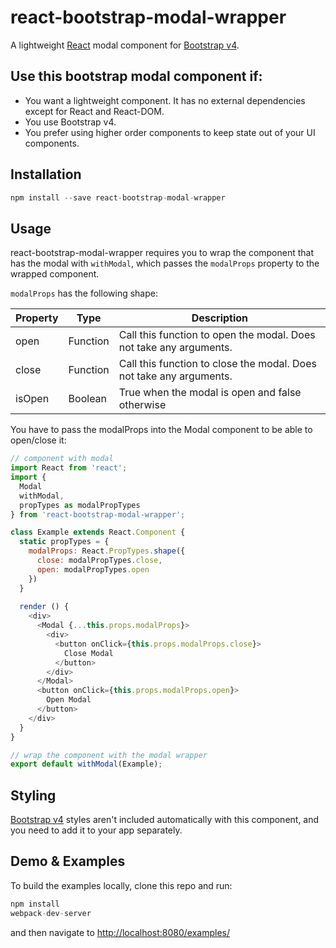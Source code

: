 react-bootstrap-modal-wrapper
=============================
A lightweight [React](http://facebook.github.io/react/index.html) modal component for [Bootstrap v4](http://v4-alpha.getbootstrap.com/).

## Use this bootstrap modal component if:
- You want a lightweight component. It has no external dependencies except for React and React-DOM.
- You use Bootstrap v4.
- You prefer using higher order components to keep state out of your UI components. 

## Installation
```javascript
npm install --save react-bootstrap-modal-wrapper
```
## Usage
react-bootstrap-modal-wrapper requires you to wrap the component that has the modal with `withModal`, which passes the `modalProps` property to the wrapped component.

`modalProps` has the following shape:

|Property| Type| Description|
|--------|-----| -----------|
|open|Function|Call this function to open the modal. Does not take any arguments.|
|close|Function|Call this function to close the modal. Does not take any arguments.|
|isOpen|Boolean|True when the modal is open and false otherwise|

You have to pass the modalProps into the Modal component to be able to open/close it:
```javascript
// component with modal
import React from 'react';
import {
  Modal
  withModal,
  propTypes as modalPropTypes
} from 'react-bootstrap-modal-wrapper'; 

class Example extends React.Component {
  static propTypes = {
    modalProps: React.PropTypes.shape({
      close: modalPropTypes.close,
      open: modalPropTypes.open
    })
  }
  
  render () {
    <div>
      <Modal {...this.props.modalProps}>
        <div>
          <button onClick={this.props.modalProps.close}>
            Close Modal
          </button>
        </div>
      </Modal>
      <button onClick={this.props.modalProps.open}>
        Open Modal
      </button>
    </div>
  }
}

// wrap the component with the modal wrapper
export default withModal(Example);
```

## Styling

[Bootstrap v4](http://v4-alpha.getbootstrap.com/) styles aren't included automatically with this component, and you need to add it to your app separately.

## Demo & Examples

To build the examples locally, clone this repo and run:

```javascript
npm install
webpack-dev-server
```
and then navigate to [http://localhost:8080/examples/](http://localhost:8080/examples/)
